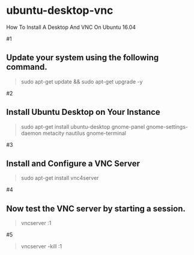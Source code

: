 # ubuntu-desktop-vnc
How To Install A Desktop And VNC On Ubuntu 16.04


#1
## Update your system using the following command.
> sudo apt-get update && sudo apt-get upgrade -y

#2
## Install Ubuntu Desktop on Your Instance
> sudo apt-get install ubuntu-desktop gnome-panel gnome-settings-daemon metacity nautilus gnome-terminal


#3
## Install and Configure a VNC Server
> sudo apt-get install vnc4server


#4
## Now test the VNC server by starting a session.
> vncserver :1


#5
> vncserver -kill :1
